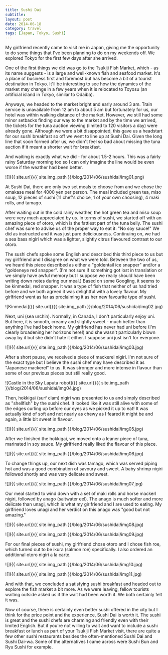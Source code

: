 ```yaml
---
title: Sushi Dai
subtitle: 
layout: post
date: 2014-06-18
category: travel
tags: [Japan, Tokyo, Sushi]
---
```

My girlfriend recently came to visit me in Japan, giving me the opportunity to do some things that I've been planning to do on my weekends off. We explored Tokyo for the first few days after she arrived. 

One of the first things we did was go to the Tsukiji Fish Market, which - as its name suggests - is a large and well-known fish and seafood market. It's a place of business first and foremost but has become a bit of a tourist destination in Tokyo. It'll be interesting to see how the dynamics of the market may change in a few years when it is relocated to Toyosu (an artificial island in Tokyo, similar to Odaiba).

Anyways, we headed to the market bright and early around 3 am. Train service is unavailable from 12 am to about 5 am but fortunately for us, our hotel was within walking distance of the market. However, we still had some minor setbacks finding our way to the market and by the time we arrived, the tickets for the tuna auction viewing (limited to 120 visitors a day) were already gone. Although we were a bit disappointed, this gave us a headstart for our sushi breakfast so off we went to line up at Sushi Dai. Given the long line that soon formed after us, we didn't feel so bad about missing the tuna auction if it meant a shorter wait for breakfast. 

And waiting is exactly what we did - for about 1.5-2 hours. This was a fairly rainy Saturday morning too so I can only imagine the line would be even worse if the weather had been better.

![]({{ site.url}}{{ site.img_path }}/blog/2014/06/sushidai/img01.png)

At Sushi Dai, there are only two set meals to choose from and we chose the omakase meal for 4000 yen per person. The meal included green tea, miso soup, 12 pieces of sushi (11 chef's choice, 1 of your own choosing), 4 maki rolls, and tamago.

After waiting out in the cold rainy weather, the hot green tea and miso soup were very much appreciated by us. In terms of sushi, we started off with an amazing piece of otoro, which is the fattiest part of the tuna belly. The sushi chef was sure to advise us of the proper way to eat it: "No soy sauce!" We did as instructed and it was just pure deliciousness. Continuing on, we had a sea bass nigiri which was a lighter, slightly citrus flavoured contrast to our otoro.

The sushi chefs spoke some English and described this third piece to us but my girlfriend and I disagree on what we were told. Between the two of us, we heard this piece described as either a "goldentail ice snapper" and/or a "goldeneye red snapper". (I'm not sure if something got lost in translation or we simply have awful memory but I suppose we really should have been writing down notes during our meal.) Based on some Googling, it seems to be kinmedai, red snapper. It was a type of fish that neither of us had tried before and we both agreed it was delightful with a lovely flavour. My girlfriend went as far as proclaiming it as her new favourite type of sushi.

![Kinmedai]({{ site.url}}{{ site.img_path }}/blog/2014/06/sushidai/img02.jpg)

Next, uni (sea urchin). Normally, in Canada, I don't particularly enjoy uni. But here, it is smooth, creamy and slightly sweet - much better than anything I've had back home. My girlfriend has never had uni before (I'm clearly broadening her horizons here!) and she wasn't particularly blown away by it but she didn't hate it either. I suppose uni just isn't for everyone.

![]({{ site.url}}{{ site.img_path }}/blog/2014/06/sushidai/img03.jpg)

After a short pause, we received a piece of mackerel nigiri. I'm not sure of the exact type but I believe the sushi chef may have described it as "Japanese mackerel" to us. It was stronger and more intense in flavour than some of our previous pieces but still really good.

![Castle in the Sky Laputa robot]({{ site.url}}{{ site.img_path }}/blog/2014/06/sushidai/img04.jpg)

Then, hokkigai (surf clam) nigiri was presented to us and simply described as "shellfish" by the sushi chef. It looked like it was still alive with some of the edges curling up before our eyes as we picked it up to eat! It was actually kind of soft and not nearly as chewy as I feared it might be and again, a little bit sweet in flavour.

![]({{ site.url}}{{ site.img_path }}/blog/2014/06/sushidai/img05.jpg)

After we finished the hokkigai, we moved onto a leaner piece of tuna, marinated in soy sauce. My girlfriend really liked the flavour of this piece. 

![]({{ site.url}}{{ site.img_path }}/blog/2014/06/sushidai/img06.jpg)

To change things up, our next dish was tamago, which was served piping hot and was a good combination of savoury and sweet. A baby shrimp nigiri followed shortly and was very delicate and sweet.

![]({{ site.url}}{{ site.img_path }}/blog/2014/06/sushidai/img07.jpg)

Our meal started to wind down with a set of maki rolls and horse mackerl nigiri, followed by anago (saltwater eel). The anago is much softer and more delicate than unagi, which is what my girlfriend and I are used to eating. My girlfriend loves unagi and her verdict on this anago was "good but not amazing."

![]({{ site.url}}{{ site.img_path }}/blog/2014/06/sushidai/img08.jpg)

![]({{ site.url}}{{ site.img_path }}/blog/2014/06/sushidai/img09.jpg)

For our final pieces of sushi, my girlfriend chose otoro and I chose fish roe, which turned out to be ikura (salmon roe) specifically. I also ordered an additional otoro nigiri a la carte.

![]({{ site.url}}{{ site.img_path }}/blog/2014/06/sushidai/img10.jpg)

![]({{ site.url}}{{ site.img_path }}/blog/2014/06/sushidai/img11.jpg)

And with that, we concluded a satisfying sushi breakfast and headed out to explore the fish market a bit more. As we were leaving, fellow tourists waiting outside asked us if the wait had been worth it. We both certainly felt it was.  

Now of course, there is certainly even better sushi offered in the city but I think for the price point and the experience, Sushi Dai is worth it. The sushi is great and the sushi chefs are charming and friendly even with their limited English. But if you're not willing to wait and want to include a sushi breakfast or lunch as part of your Tsukiji Fish Market visit, there are quite a few other sushi restaurants besides the often-mentioned Sushi Dai and Sushi Dai-wa. Some of the alternatives I came across were Sushi Bun and Ryu Sushi for example. 